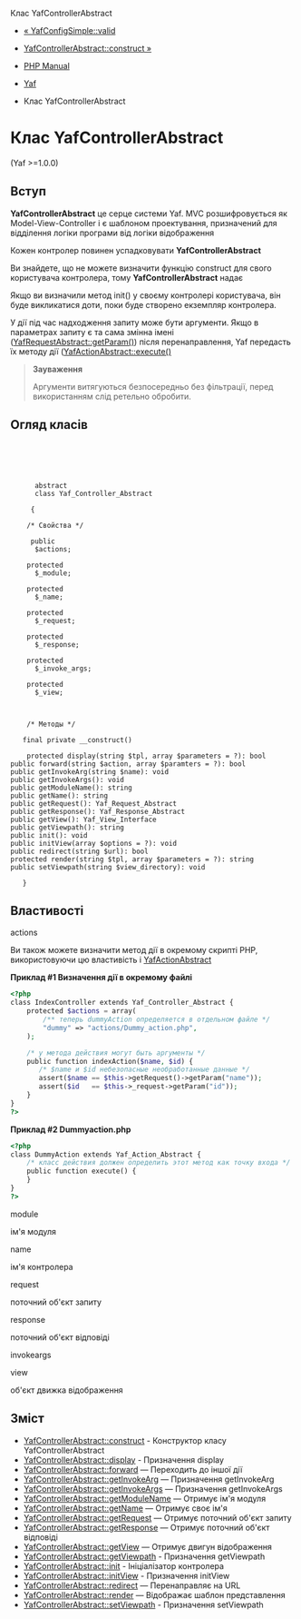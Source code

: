 Клас YafControllerAbstract

-   [« YafConfigSimple::valid](yaf-config-simple.valid.html)
    
-   [YafControllerAbstract::construct »](yaf-controller-abstract.construct.html)
    
-   [PHP Manual](index.md)
    
-   [Yaf](book.yaf.md)
    
-   Клас YafControllerAbstract
    

# Клас YafControllerAbstract

(Yaf >=1.0.0)

## Вступ

**YafControllerAbstract** це серце системи Yaf. MVC розшифровується як Model-View-Controller і є шаблоном проектування, призначений для відділення логіки програми від логіки відображення

Кожен контролер повинен успадковувати **YafControllerAbstract**

Ви знайдете, що не можете визначити функцію construct для свого користувача контролера, тому **YafControllerAbstract** надає

Якщо ви визначили метод init() у своєму контролері користувача, він буде викликатися доти, поки буде створено екземпляр контролера.

У дії під час надходження запиту може бути аргументи. Якщо в параметрах запиту є та сама змінна імені ([YafRequestAbstract::getParam()](yaf-request-abstract.getparam.html)) після перенаправлення, Yaf передасть їх методу дії ([YafActionAbstract::execute()](yaf-action-abstract.execute.html)

> **Зауваження**
> 
> Аргументи витягуються безпосередньо без фільтрації, перед використанням слід ретельно обробити.

## Огляд класів

```classsynopsis


    
    
     
      abstract
      class Yaf_Controller_Abstract
     
     {
    
    /* Свойства */
    
     public
      $actions;

    protected
      $_module;

    protected
      $_name;

    protected
      $_request;

    protected
      $_response;

    protected
      $_invoke_args;

    protected
      $_view;



    /* Методы */
    
   final private __construct()

    protected display(string $tpl, array $parameters = ?): bool
public forward(string $action, array $paramters = ?): bool
public getInvokeArg(string $name): void
public getInvokeArgs(): void
public getModuleName(): string
public getName(): string
public getRequest(): Yaf_Request_Abstract
public getResponse(): Yaf_Response_Abstract
public getView(): Yaf_View_Interface
public getViewpath(): string
public init(): void
public initView(array $options = ?): void
public redirect(string $url): bool
protected render(string $tpl, array $parameters = ?): string
public setViewpath(string $view_directory): void

   }
```

## Властивості

actions

Ви також можете визначити метод дії в окремому скрипті PHP, використовуючи цю властивість і [YafActionAbstract](class.yaf-action-abstract.html)

**Приклад #1 Визначення дії в окремому файлі**

```php
<?php
class IndexController extends Yaf_Controller_Abstract {
    protected $actions = array(
        /** теперь dummyAction определяется в отдельном файле */
        "dummy" => "actions/Dummy_action.php",
    );

    /* у метода действия могут быть аргументы */
    public function indexAction($name, $id) {
       /* $name и $id небезопасные необработанные данные */
       assert($name == $this->getRequest()->getParam("name"));
       assert($id   == $this->_request->getParam("id"));
    }
}
?>
```

**Приклад #2 Dummyaction.php**

```php
<?php
class DummyAction extends Yaf_Action_Abstract {
    /* класс действия должен определить этот метод как точку входа */
    public function execute() {
    }
}
?>
```

module

ім'я модуля

name

ім'я контролера

request

поточний об'єкт запиту

response

поточний об'єкт відповіді

invokeargs

view

об'єкт движка відображення

## Зміст

-   [YafControllerAbstract::construct](yaf-controller-abstract.construct.html) - Конструктор класу YafControllerAbstract
-   [YafControllerAbstract::display](yaf-controller-abstract.display.html) - Призначення display
-   [YafControllerAbstract::forward](yaf-controller-abstract.forward.html) — Переходить до іншої дії
-   [YafControllerAbstract::getInvokeArg](yaf-controller-abstract.getinvokearg.html) — Призначення getInvokeArg
-   [YafControllerAbstract::getInvokeArgs](yaf-controller-abstract.getinvokeargs.html) — Призначення getInvokeArgs
-   [YafControllerAbstract::getModuleName](yaf-controller-abstract.getmodulename.html) — Отримує ім'я модуля
-   [YafControllerAbstract::getName](yaf-controller-abstract.getname.html) — Отримує своє ім'я
-   [YafControllerAbstract::getRequest](yaf-controller-abstract.getrequest.html) — Отримує поточний об'єкт запиту
-   [YafControllerAbstract::getResponse](yaf-controller-abstract.getresponse.html) — Отримує поточний об'єкт відповіді
-   [YafControllerAbstract::getView](yaf-controller-abstract.getview.html) — Отримує двигун відображення
-   [YafControllerAbstract::getViewpath](yaf-controller-abstract.getviewpath.html) - Призначення getViewpath
-   [YafControllerAbstract::init](yaf-controller-abstract.init.html) - Ініціалізатор контролера
-   [YafControllerAbstract::initView](yaf-controller-abstract.initview.html) - Призначення initView
-   [YafControllerAbstract::redirect](yaf-controller-abstract.redirect.html) — Перенаправляє на URL
-   [YafControllerAbstract::render](yaf-controller-abstract.render.html) — Відображає шаблон представлення
-   [YafControllerAbstract::setViewpath](yaf-controller-abstract.setviewpath.html) - Призначення setViewpath